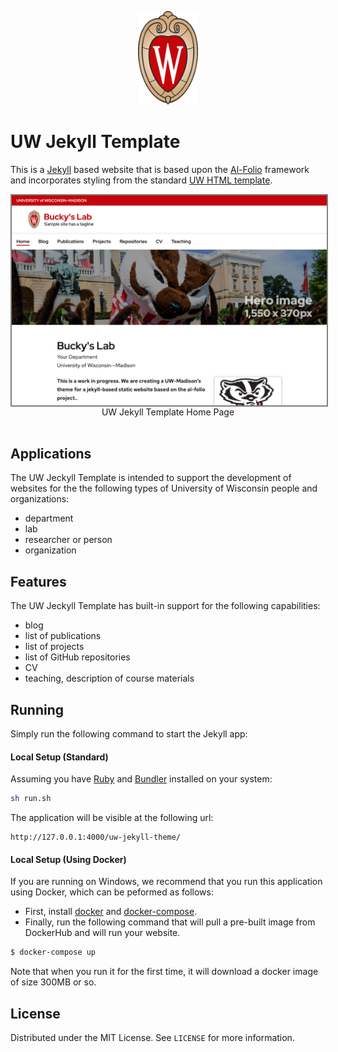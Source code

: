 <p align="center">
  <div align="center">
    <img src="images/logos/uw-crest.svg" alt="Logo" style="height:150px">
  </div>
</p>

# UW Jekyll Template

This is a [Jekyll](https://jekyllrb.com) based website that is based upon the [Al-Folio](https://github.com/alshedivat/al-folio) framework and incorporates styling from the standard [UW HTML template](https://brand.wisc.edu/resource/html-templates/).

<img src="images/screen-shots/home.png" align="center" style="border:2px solid grey">
<div align="center">UW Jekyll Template Home Page</div>
<br />

## Applications

The UW Jeckyll Template is intended to support the development of websites for the the following types of University of Wisconsin people and organizations:

- department
- lab
- researcher or person
- organization 

## Features

The UW Jeckyll Template has built-in support for the following capabilities:

- blog
- list of publications
- list of projects
- list of GitHub repositories
- CV
- teaching, description of course materials

## Running

Simply run the following command to start the Jekyll app:

#### Local Setup (Standard)

Assuming you have [Ruby](https://www.ruby-lang.org/en/downloads/) and [Bundler](https://bundler.io/) installed on your system:

```bash
sh run.sh
```

The application will be visible at the following url:
```
http://127.0.0.1:4000/uw-jekyll-theme/
```

#### Local Setup (Using Docker)

If you are running on Windows, we recommend that you run this application using Docker, which can be peformed as follows:

- First, install [docker](https://docs.docker.com/get-docker/) and [docker-compose](https://docs.docker.com/compose/install/).
- Finally, run the following command that will pull a pre-built image from DockerHub and will run your website.

```bash
$ docker-compose up
```

Note that when you run it for the first time, it will download a docker image of size 300MB or so.

<!-- LICENSE -->
## License

Distributed under the MIT License. See `LICENSE` for more information.